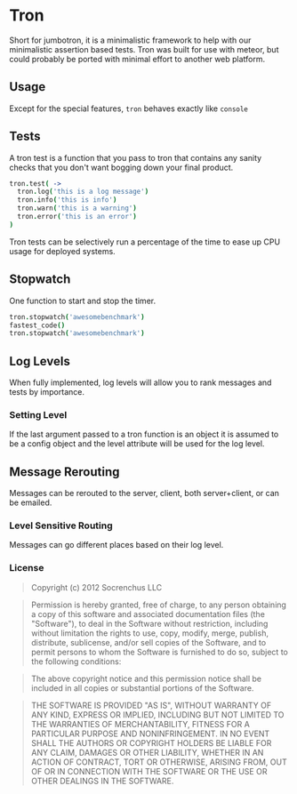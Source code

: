 # Tron

Short for jumbotron, it is a minimalistic framework to help with our minimalistic assertion 
based tests. Tron was built for use with meteor, but could probably be ported with minimal
effort to another web platform.

## Usage

Except for the special features, `tron` behaves exactly like `console`

## Tests

A tron test is a function that you pass to tron that contains any sanity checks that you don't
want bogging down your final product.

```coffeescript
tron.test( ->
  tron.log('this is a log message')
  tron.info('this is info')
  tron.warn('this is a warning')
  tron.error('this is an error')
)
```

Tron tests can be selectively run a percentage of the time to ease up CPU usage for 
deployed systems.

## Stopwatch

One function to start and stop the timer.

```coffeescript
tron.stopwatch('awesomebenchmark')
fastest_code()
tron.stopwatch('awesomebenchmark')
```

## Log Levels

When fully implemented, log levels will allow you to rank messages and tests by importance.

### Setting Level

If the last argument passed to a tron function is an object it is assumed to be a config
object and the level attribute will be used for the log level.

## Message Rerouting

Messages can be rerouted to the server, client, both server+client, or can be emailed.

### Level Sensitive Routing

Messages can go different places based on their log level.

### License

> Copyright (c) 2012 Socrenchus LLC

> Permission is hereby granted, free of charge, to any person obtaining a copy of this software and associated documentation files (the "Software"), to deal in the Software without restriction, including without limitation the rights to use, copy, modify, merge, publish, distribute, sublicense, and/or sell copies of the Software, and to permit persons to whom the Software is furnished to do so, subject to the following conditions:

> The above copyright notice and this permission notice shall be included in all copies or substantial portions of the Software.

> THE SOFTWARE IS PROVIDED "AS IS", WITHOUT WARRANTY OF ANY KIND, EXPRESS OR IMPLIED, INCLUDING BUT NOT LIMITED TO THE WARRANTIES OF MERCHANTABILITY, FITNESS FOR A PARTICULAR PURPOSE AND NONINFRINGEMENT. IN NO EVENT SHALL THE AUTHORS OR COPYRIGHT HOLDERS BE LIABLE FOR ANY CLAIM, DAMAGES OR OTHER LIABILITY, WHETHER IN AN ACTION OF CONTRACT, TORT OR OTHERWISE, ARISING FROM, OUT OF OR IN CONNECTION WITH THE SOFTWARE OR THE USE OR OTHER DEALINGS IN THE SOFTWARE.
